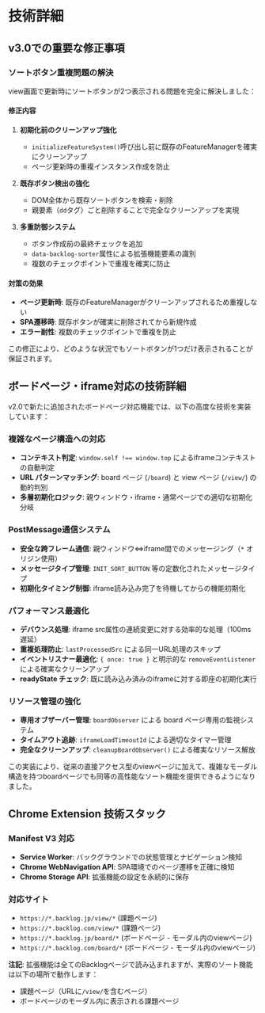 # 技術詳細

## v3.0での重要な修正事項

### ソートボタン重複問題の解決

view画面で更新時にソートボタンが2つ表示される問題を完全に解決しました：

#### 修正内容
1. **初期化前のクリーンアップ強化**
   - `initializeFeatureSystem()`呼び出し前に既存のFeatureManagerを確実にクリーンアップ
   - ページ更新時の重複インスタンス作成を防止

2. **既存ボタン検出の強化**
   - DOM全体から既存ソートボタンを検索・削除
   - 親要素（`dd`タグ）ごと削除することで完全なクリーンアップを実現

3. **多重防御システム**
   - ボタン作成前の最終チェックを追加
   - `data-backlog-sorter`属性による拡張機能要素の識別
   - 複数のチェックポイントで重複を確実に防止

#### 対策の効果
- **ページ更新時**: 既存のFeatureManagerがクリーンアップされるため重複しない
- **SPA遷移時**: 既存ボタンが確実に削除されてから新規作成
- **エラー耐性**: 複数のチェックポイントで重複を防止

この修正により、どのような状況でもソートボタンが1つだけ表示されることが保証されます。

## ボードページ・iframe対応の技術詳細

v2.0で新たに追加されたボードページ対応機能では、以下の高度な技術を実装しています：

### 複雑なページ構造への対応
- **コンテキスト判定**: `window.self !== window.top` によるiframeコンテキストの自動判定
- **URL パターンマッチング**: board ページ (`/board`) と view ページ (`/view/`) の動的判別
- **多層初期化ロジック**: 親ウィンドウ・iframe・通常ページでの適切な初期化分岐

### PostMessage通信システム
- **安全な跨フレーム通信**: 親ウィンドウ⇔iframe間でのメッセージング（`*` オリジン使用）
- **メッセージタイプ管理**: `INIT_SORT_BUTTON` 等の定数化されたメッセージタイプ
- **初期化タイミング制御**: iframe読み込み完了を待機してからの機能初期化

### パフォーマンス最適化
- **デバウンス処理**: iframe src属性の連続変更に対する効率的な処理（100ms遅延）
- **重複処理防止**: `lastProcessedSrc` による同一URL処理のスキップ
- **イベントリスナー最適化**: `{ once: true }` と明示的な `removeEventListener` による確実なクリーンアップ
- **readyState チェック**: 既に読み込み済みのiframeに対する即座の初期化実行

### リソース管理の強化
- **専用オブザーバー管理**: `boardObserver` による board ページ専用の監視システム
- **タイムアウト追跡**: `iframeLoadTimeoutId` による適切なタイマー管理
- **完全なクリーンアップ**: `cleanupBoardObserver()` による確実なリソース解放

この実装により、従来の直接アクセス型のviewページに加えて、複雑なモーダル構造を持つboardページでも同等の高性能なソート機能を提供できるようになりました。

## Chrome Extension 技術スタック

### Manifest V3 対応
- **Service Worker**: バックグラウンドでの状態管理とナビゲーション検知
- **Chrome WebNavigation API**: SPA環境でのページ遷移を正確に検知
- **Chrome Storage API**: 拡張機能の設定を永続的に保存

### 対応サイト
- `https://*.backlog.jp/view/*` (課題ページ)
- `https://*.backlog.com/view/*` (課題ページ)
- `https://*.backlog.jp/board/*` (ボードページ - モーダル内のviewページ)
- `https://*.backlog.com/board/*` (ボードページ - モーダル内のviewページ)

**注記**: 拡張機能は全てのBacklogページで読み込まれますが、実際のソート機能は以下の場所で動作します：
- 課題ページ（URLに`/view/`を含むページ）
- ボードページのモーダル内に表示される課題ページ